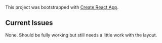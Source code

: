 This project was bootstrapped with [Create React App](https://github.com/facebook/create-react-app).

## Current Issues

None. Should be fully working but still needs a little work with the layout.
